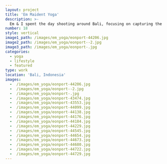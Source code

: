 ```yaml
---
layout: project
title: 'Em Maident Yoga'
description: >-
  Em & I spent the day shooting around Bali, focusing on capturing the essence of her yoga practice.
number: 18
style: vertical
image1_path: /images/em_yoga/eonport-44206.jpg
image2_path: /images/em_yoga/eonport--2.jpg
image3_path: /images/em_yoga/eonport-.jpg
categories:
  - yoga
  - lifestyle
  - featured
type: work
location: 'Bali, Indonesia'
images:
  -  /images/em_yoga/eonport-44206.jpg
  -  /images/em_yoga/eonport--2.jpg
  -  /images/em_yoga/eonport-.jpg
  -  /images/em_yoga/eonport-43474.jpg
  -  /images/em_yoga/eonport-43553.jpg
  -  /images/em_yoga/eonport-44099.jpg
  -  /images/em_yoga/eonport-44138.jpg
  -  /images/em_yoga/eonport-44176.jpg
  -  /images/em_yoga/eonport-44184.jpg
  -  /images/em_yoga/eonport-44229.jpg
  -  /images/em_yoga/eonport-44545.jpg
  -  /images/em_yoga/eonport-44654.jpg
  -  /images/em_yoga/eonport-44673.jpg
  -  /images/em_yoga/eonport-44680.jpg
  -  /images/em_yoga/eonport-44722.jpg
  -  /images/em_yoga/eonport-44729.jpg
---
```

